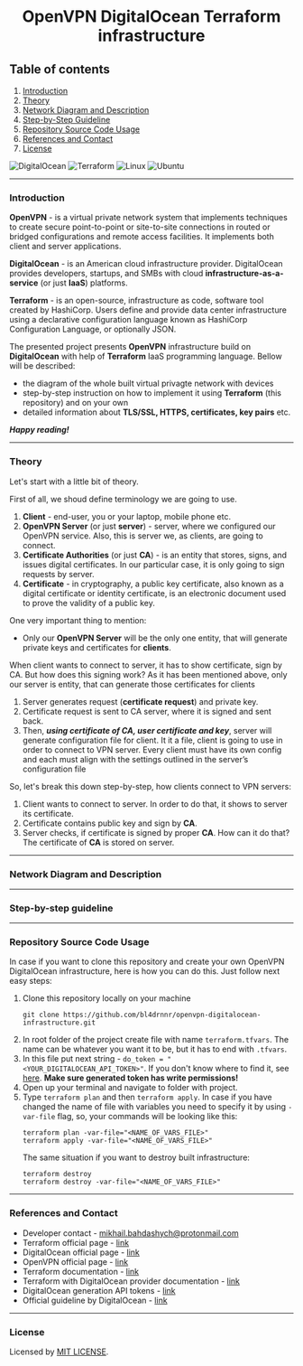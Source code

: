 <h1 align="center">
    OpenVPN DigitalOcean Terraform infrastructure
</h1>

## Table of contents
1. [Introduction](#introduction)
2. [Theory](#theory)
3. [Network Diagram and Description](#network-diagram-and-description)
4. [Step-by-Step Guideline](#step-by-step-guideline)
5. [Repository Source Code Usage](#repository-source-code-usage)
6. [References and Contact](#references-and-contact)
7. [License](#license)

![DigitalOcean](https://img.shields.io/badge/DigitalOcean-%230167ff.svg?style=for-the-badge&logo=digitalOcean&logoColor=white)
![Terraform](https://img.shields.io/badge/terraform-%235835CC.svg?style=for-the-badge&logo=terraform&logoColor=white)
![Linux](https://img.shields.io/badge/Linux-FCC624?style=for-the-badge&logo=linux&logoColor=black)
![Ubuntu](https://img.shields.io/badge/Ubuntu-E95420?style=for-the-badge&logo=ubuntu&logoColor=white)

---

### Introduction

**OpenVPN** - is a virtual private network system that implements techniques to create secure point-to-point or site-to-site connections in routed or bridged configurations and remote access facilities. It implements both client and server applications.

**DigitalOcean** - is an American cloud infrastructure provider. DigitalOcean provides developers, startups, and SMBs with cloud **infrastructure-as-a-service** (or just **IaaS**) platforms.

**Terraform** - is an open-source, infrastructure as code, software tool created by HashiCorp. Users define and provide data center infrastructure using a declarative configuration language known as HashiCorp Configuration Language, or optionally JSON.

The presented project presents **OpenVPN** infrastructure build on **DigitalOcean** with help of **Terraform** IaaS programming language. Bellow will be described:

- the diagram of the whole built virtual privagte network with devices
- step-by-step instruction on how to implement it using **Terraform** (this repository) and on your own
- detailed information about **TLS/SSL, HTTPS, certificates, key pairs** etc.

_**Happy reading!**_

---

### Theory

Let's start with a little bit of theory.

First of all, we shoud define terminology we are going to use.
1. **Client** - end-user, you or your laptop, mobile phone etc.
2. **OpenVPN Server** (or just **server**) - server, where we configured our OpenVPN service. Also, this is server we, as clients, are going to connect.
3. **Certificate Authorities** (or just **CA**) - is an entity that stores, signs, and issues digital certificates. In our particular case, it is only going to sign requests by server.
4. **Certificate** - in cryptography, a public key certificate, also known as a digital certificate or identity certificate, is an electronic document used to prove the validity of a public key.

One very important thing to mention:
- Only our **OpenVPN Server** will be the only one entity, that will generate private keys and certificates for **clients**.

When client wants to connect to server, it has to show certificate, sign by CA. But how does this signing work? As it has been mentioned above, only our server is entity, that can generate those certificates for clients

1. Server generates request (**certificate request**) and private key.
2. Certificate request is sent to CA server, where it is signed and sent back.
3. Then, _**using certificate of CA, user certificate and key**_, server will generate configuration file for client. It it a file, client is going to use in order to connect to VPN server. Every client must have its own config and each must align with the settings outlined in the server’s configuration file

So, let's break this down step-by-step, how clients connect to VPN servers:

1. Client wants to connect to server. In order to do that, it shows to server its certificate.
2. Certificate contains public key and sign by **CA**.
3. Server checks, if certificate is signed by proper **CA**. How can it do that? The certificate of **CA** is stored on server.

---

### Network Diagram and Description

---

### Step-by-step guideline

---

### Repository Source Code Usage

In case if you want to clone this repository and create your own OpenVPN DigitalOcean infrastructure, here is how you can do this.
Just follow next easy steps:

1. Clone this repository locally on your machine
    ```
    git clone https://github.com/bl4drnnr/openvpn-digitalocean-infrastructure.git
    ```
2. In root folder of the project create file with name `terraform.tfvars`. The name can be whatever you want it to be, but it has to end with `.tfvars`.
3. In this file put next string - `do_token = "<YOUR_DIGITALOCEAN_API_TOKEN>"`. If you don't know where to find it, see [here](https://docs.digitalocean.com/reference/api/create-personal-access-token/). **Make sure generated token has write permissions!**
4. Open up your terminal and navigate to folder with project.
5. Type `terraform plan` and then `terraform apply`. In case if you have changed the name of file with variables you need to specify it by using `-var-file` flag, so, your commands will be looking like this:
    ```
    terraform plan -var-file="<NAME_OF_VARS_FILE>"
    terraform apply -var-file="<NAME_OF_VARS_FILE>"
    ```
    The same situation if you want to destroy built infrastructure:
    ```
    terraform destroy
    terraform destroy -var-file="<NAME_OF_VARS_FILE>"
    ```

---

### References and Contact

- Developer contact - [mikhail.bahdashych@protonmail.com](mailto:mikhail.bahdashych@protonmail.com)
- Terraform official page - [link](https://www.terraform.io/)
- DigitalOcean official page - [link](https://www.digitalocean.com/)
- OpenVPN official page - [link](https://openvpn.net/)
- Terraform documentation - [link](https://developer.hashicorp.com/terraform)
- Terraform with DigitalOcean provider documentation - [link](https://registry.terraform.io/providers/digitalocean/digitalocean/latest/docs)
- DigitalOcean generation API tokens - [link](https://docs.digitalocean.com/reference/api/create-personal-access-token/)
- Official guideline by DigitalOcean - [link](https://www.digitalocean.com/community/tutorials/how-to-set-up-and-configure-an-openvpn-server-on-ubuntu-20-04)

---

### License

Licensed by [MIT LICENSE](LICENSE).
